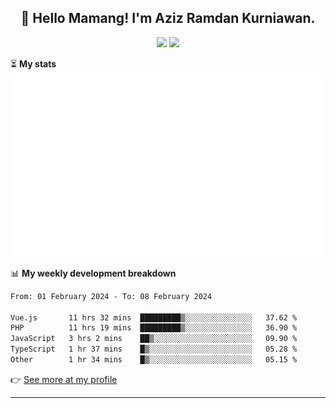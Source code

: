 <h2 align="center">👋 Hello Mamang! I'm Aziz Ramdan Kurniawan.</h2>  
<p align="center">
  <img src="https://komarev.com/ghpvc/?username=azizramdan">
  <img src="https://wakatime.com/badge/user/90056fa0-4c31-4eca-954e-2a3ac05896f9.svg">
</p>
    
⏳ **My stats**  
![](https://raw.githubusercontent.com/azizramdan/github-stats/master/generated/overview.svg#gh-dark-mode-only)

📊 **My weekly development breakdown**
<!--START_SECTION:waka-->

```txt
From: 01 February 2024 - To: 08 February 2024

Vue.js       11 hrs 32 mins  █████████▒░░░░░░░░░░░░░░░   37.62 %
PHP          11 hrs 19 mins  █████████▒░░░░░░░░░░░░░░░   36.90 %
JavaScript   3 hrs 2 mins    ██▒░░░░░░░░░░░░░░░░░░░░░░   09.90 %
TypeScript   1 hr 37 mins    █▒░░░░░░░░░░░░░░░░░░░░░░░   05.28 %
Other        1 hr 34 mins    █▒░░░░░░░░░░░░░░░░░░░░░░░   05.15 %
```

<!--END_SECTION:waka-->
👉 [See more at my profile](https://wakatime.com/@azizramdan)
***
